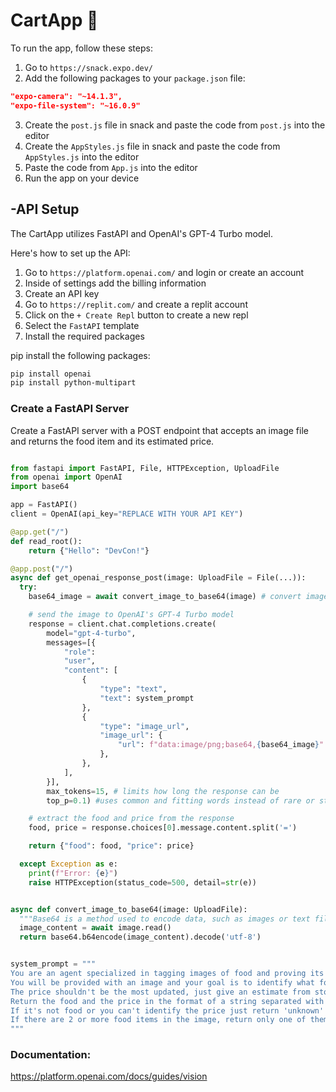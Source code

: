 # CartApp 🛒

To run the app, follow these steps:

1. Go to `https://snack.expo.dev/`
2. Add the following packages to your `package.json` file:

```json
"expo-camera": "~14.1.3",
"expo-file-system": "~16.0.9"
```

3. Create the `post.js` file in snack and paste the code from `post.js` into the editor
4. Create the `AppStyles.js` file in snack and paste the code from `AppStyles.js` into the editor
5. Paste the code from `App.js` into the editor
6. Run the app on your device

## -API Setup

The CartApp utilizes FastAPI and OpenAI's GPT-4 Turbo model. 

Here's how to set up the API:

1. Go to `https://platform.openai.com/` and login or create an account
2. Inside of settings add the billing information
3. Create an API key
4. Go to `https://replit.com/` and create a replit account
5. Click on the `+ Create Repl` button to create a new repl
6. Select the `FastAPI` template
7. Install the required packages

pip install the following packages:

```bash
pip install openai
pip install python-multipart
```

### Create a FastAPI Server
Create a FastAPI server with a POST endpoint that accepts an image file and returns the food item and its estimated price.

```python

from fastapi import FastAPI, File, HTTPException, UploadFile
from openai import OpenAI
import base64

app = FastAPI()
client = OpenAI(api_key="REPLACE WITH YOUR API KEY")

@app.get("/")
def read_root():
    return {"Hello": "DevCon!"}

@app.post("/")
async def get_openai_response_post(image: UploadFile = File(...)):
  try:
    base64_image = await convert_image_to_base64(image) # convert image to base64

    # send the image to OpenAI's GPT-4 Turbo model
    response = client.chat.completions.create(
        model="gpt-4-turbo",
        messages=[{
            "role":
            "user",
            "content": [
                {
                    "type": "text",
                    "text": system_prompt
                },
                {
                    "type": "image_url",
                    "image_url": {
                        "url": f"data:image/png;base64,{base64_image}"
                    },
                },
            ],
        }],
        max_tokens=15, # limits how long the response can be
        top_p=0.1) #uses common and fitting words instead of rare or strange ones so it makes the response more predictable

    # extract the food and price from the response
    food, price = response.choices[0].message.content.split('=')

    return {"food": food, "price": price}

  except Exception as e:
    print(f"Error: {e}")
    raise HTTPException(status_code=500, detail=str(e))


async def convert_image_to_base64(image: UploadFile):
  """Base64 is a method used to encode data, such as images or text files, into a string of characters that can be easily transmitted over the internet or stored in a text-based format."""
  image_content = await image.read()
  return base64.b64encode(image_content).decode('utf-8')


system_prompt = """
You are an agent specialized in tagging images of food and proving its possible price.
You will be provided with an image and your goal is to identify what food it is and it's estimated price.
The price shouldn't be the most updated, just give an estimate from stores like Walmart, Publix, Whole Foods, etc.
Return the food and the price in the format of a string separated with an equal sign, like this: Oldfashioned Oatmeal=3.99
If it's not food or you can't identify the price just return 'unknown' for both price and food.
If there are 2 or more food items in the image, return only one of them.
"""
```

### Documentation:

https://platform.openai.com/docs/guides/vision